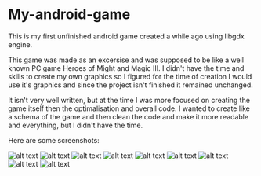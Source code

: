 # My-android-game
This is my first unfinished android game created a while ago using libgdx engine.

This game was made as an excersise and was supposed to be like a well known PC game Heroes of Might and Magic III. 
I didn't have the time and skills to create my own graphics so I figured for the time of creation I would use it's graphics and since the 
project isn't finished it remained unchanged. 

It isn't very well written, but at the time I was more focused on creating the game itself then the optimalisation and overall code.
I wanted to create like a schema of the game and then clean the code and make it more readable and everything, but I didn't have the time.

Here are some screenshots:

![alt text](https://raw.githubusercontent.com/czesiek717/My-android-game/master/images/example.png)
![alt text](https://raw.githubusercontent.com/czesiek717/My-android-game/master/images/example2.png)
![alt text](https://raw.githubusercontent.com/czesiek717/My-android-game/master/images/example3.png)
![alt text](https://raw.githubusercontent.com/czesiek717/My-android-game/master/images/example4.png)
![alt text](https://raw.githubusercontent.com/czesiek717/My-android-game/master/images/example5.png)
![alt text](https://raw.githubusercontent.com/czesiek717/My-android-game/master/images/example6.png)
![alt text](https://raw.githubusercontent.com/czesiek717/My-android-game/master/images/example7.png)
![alt text](https://raw.githubusercontent.com/czesiek717/My-android-game/master/images/example8.png)
![alt text](https://raw.githubusercontent.com/czesiek717/My-android-game/master/images/example9.png)
